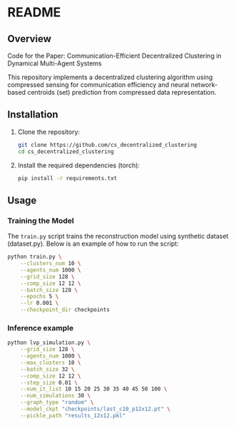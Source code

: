 # README

## Overview

Code for the Paper: Communication-Efficient Decentralized Clustering in Dynamical Multi-Agent Systems

This repository implements a decentralized clustering algorithm using compressed sensing for communication efficiency and neural network-based centroids (set) prediction from compressed data  representation.


## Installation

1. Clone the repository:
   ```bash
   git clone https://github.com/cs_decentralized_clustering
   cd cs_decentralized_clustering
   ```

2. Install the required dependencies (torch):
   ```bash
   pip install -r requirements.txt
   ```

## Usage

### Training the Model

The `train.py` script trains the reconstruction model using synthetic dataset (dataset.py). Below is an example of how to run the script:

```bash
python train.py \
    --clusters_num 10 \
    --agents_num 1000 \
    --grid_size 128 \
    --comp_size 12 12 \
    --batch_size 128 \
    --epochs 5 \
    --lr 0.001 \
    --checkpoint_dir checkpoints
```

### Inference example

```bash
python lvp_simulation.py \
    --grid_size 128 \
    --agents_num 1000 \
    --max_clusters 10 \
    --batch_size 32 \
    --comp_size 12 12 \
    --step_size 0.01 \
    --num_it_list 10 15 20 25 30 35 40 45 50 100 \
    --num_simulations 30 \
    --graph_type "random" \
    --model_ckpt "checkpoints/last_c10_p12x12.pt" \
    --pickle_path "results_12x12.pkl"
```